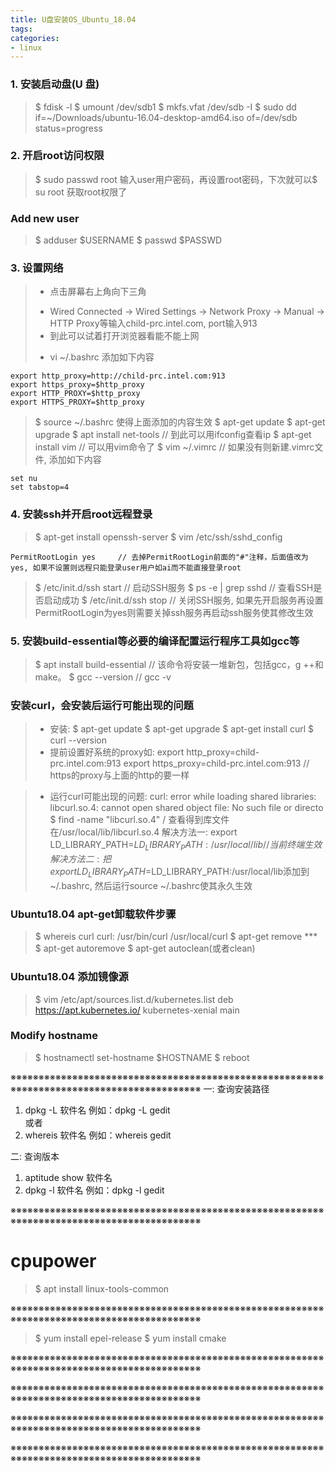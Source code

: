 ```yaml
---
title: U盘安装OS_Ubuntu_18.04
tags: 
categories:
- linux
---
```


### 1. 安装启动盘(U 盘)
> $ fdisk -l
> $ umount /dev/sdb1
> $ mkfs.vfat /dev/sdb -I
> $ sudo dd if=~/Downloads/ubuntu-16.04-desktop-amd64.iso of=/dev/sdb status=progress

### 2. 开启root访问权限
> $ sudo passwd root
> 输入user用户密码，再设置root密码，下次就可以$ su root 获取root权限了

### Add new user
> $ adduser $USERNAME
> $ passwd $PASSWD

### 3. 设置网络
> * 点击屏幕右上角向下三角
>  + Wired Connected -> Wired Settings -> Network Proxy -> Manual -> HTTP Proxy等输入child-prc.intel.com, port输入913
>  + 到此可以试着打开浏览器看能不能上网
> * vi ~/.bashrc 添加如下内容

	export http_proxy=http://child-prc.intel.com:913
	export https_proxy=$http_proxy
	export HTTP_PROXY=$http_proxy
	export HTTPS_PROXY=$http_proxy

> $ source ~/.bashrc 使得上面添加的内容生效
> $ apt-get update
> $ apt-get upgrade
> $ apt install net-tools		// 到此可以用ifconfig查看ip
> $ apt-get install vim		// 可以用vim命令了
> $ vim ~/.vimrc	// 如果没有则新建.vimrc文件, 添加如下内容
```
set nu
set tabstop=4
```

### 4. 安装ssh并开启root远程登录
> $ apt-get install openssh-server
> $ vim /etc/ssh/sshd_config

	PermitRootLogin yes		// 去掉PermitRootLogin前面的"#"注释，后面值改为yes, 如果不设置则远程只能登录user用户如ai而不能直接登录root

> $ /etc/init.d/ssh start		// 启动SSH服务
> $ ps -e | grep sshd			// 查看SSH是否启动成功
> $ /etc/init.d/ssh stop		// 关闭SSH服务, 如果先开启服务再设置PermitRootLogin为yes则需要关掉ssh服务再启动ssh服务使其修改生效

### 5. 安装build-essential等必要的编译配置运行程序工具如gcc等
> $ apt install build-essential	// 该命令将安装一堆新包，包括gcc，g ++和make。
> $ gcc --version		// gcc -v

### 安装curl，会安装后运行可能出现的问题
> * 安装:
>    $ apt-get update
>    $ apt-get upgrade
>    $ apt-get install curl
>    $ curl --version
> * 提前设置好系统的proxy如:
>    export http_proxy=child-prc.intel.com:913
>    export https_proxy=child-prc.intel.com:913 // https的proxy与上面的http的要一样

> * 运行curl可能出现的问题:
>	curl: error while loading shared libraries: libcurl.so.4: cannot open shared object file: No such file or directo
>   $ find -name "libcurl.so.4" /
>   查看得到库文件在/usr/local/lib/libcurl.so.4
>   解决方法一: export LD_LIBRARY_PATH=$LD_LIBRARY_PATH:/usr/local/lib	//当前终端生效
>   解决方法二: 把export LD_LIBRARY_PATH=$LD_LIBRARY_PATH:/usr/local/lib添加到 ~/.bashrc, 然后运行source ~/.bashrc使其永久生效

### Ubuntu18.04 apt-get卸载软件步骤
> $ whereis curl
>   curl: /usr/bin/curl /usr/local/curl
> $ apt-get remove ***
> $ apt-get autoremove
> $ apt-get autoclean(或者clean)

### Ubuntu18.04 添加镜像源
> $ vim /etc/apt/sources.list.d/kubernetes.list
>   deb https://apt.kubernetes.io/ kubernetes-xenial main

### Modify hostname
> $ hostnamectl set-hostname $HOSTNAME
> $ reboot

※※※※※※※※※※※※※※※※※※※※※※※※※※※※※※※※※※※※※※※※※※※※※※※※※※※※※※※※※※※※※※※※※※※※※※※※※※※※※※※※※※※※※※※※※※
一: 查询安装路径
1. dpkg -L 软件名
例如：dpkg -L gedit  
或者
2. whereis 软件名
例如：whereis gedit

二: 查询版本
1. aptitude show 软件名
2. dpkg -l 软件名
例如：dpkg -l gedit 

※※※※※※※※※※※※※※※※※※※※※※※※※※※※※※※※※※※※※※※※※※※※※※※※※※※※※※※※※※※※※※※※※※※※※※※※※※※※※※※※※※※※※※※※※※

# cpupower
> $ apt install linux-tools-common

※※※※※※※※※※※※※※※※※※※※※※※※※※※※※※※※※※※※※※※※※※※※※※※※※※※※※※※※※※※※※※※※※※※※※※※※※※※※※※※※※※※※※※※※※※
> $ yum install epel-release
> $ yum install cmake


※※※※※※※※※※※※※※※※※※※※※※※※※※※※※※※※※※※※※※※※※※※※※※※※※※※※※※※※※※※※※※※※※※※※※※※※※※※※※※※※※※※※※※※※※※



※※※※※※※※※※※※※※※※※※※※※※※※※※※※※※※※※※※※※※※※※※※※※※※※※※※※※※※※※※※※※※※※※※※※※※※※※※※※※※※※※※※※※※※※※※




※※※※※※※※※※※※※※※※※※※※※※※※※※※※※※※※※※※※※※※※※※※※※※※※※※※※※※※※※※※※※※※※※※※※※※※※※※※※※※※※※※※※※※※※※※




※※※※※※※※※※※※※※※※※※※※※※※※※※※※※※※※※※※※※※※※※※※※※※※※※※※※※※※※※※※※※※※※※※※※※※※※※※※※※※※※※※※※※※※※※※











